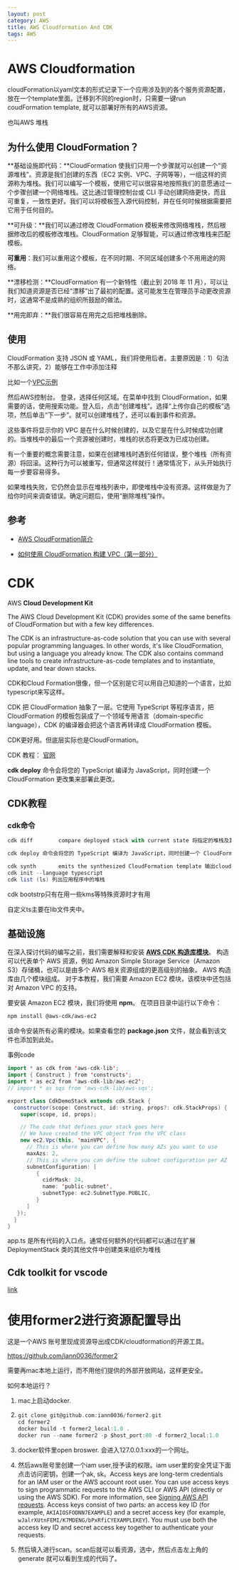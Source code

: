 ```yaml
---
layout: post
category: AWS
title: AWS Cloudformation And CDK
tags: AWS
---
```


# AWS Cloudformation

cloudFormation以yaml文本的形式记录下一个应用涉及到的各个服务资源配置，放在一个template里面。迁移到不同的region时，只需要一键run coudFormation template, 就可以部署好所有的AWS资源。

也叫AWS 堆栈

## 为什么使用 CloudFormation？

**基础设施即代码：**CloudFormation 使我们只用一个步骤就可以创建一个“资源堆栈”。资源是我们创建的东西（EC2 实例、VPC、子网等等），一组这样的资源称为堆栈。我们可以编写一个模板，使用它可以很容易地按照我们的意愿通过一个步骤创建一个网络堆栈。这比通过管理控制台或 CLI 手动创建网络更快，而且可重复，一致性更好。我们可以将模板签入源代码控制，并在任何时候根据需要把它用于任何目的。



**可升级：**我们可以通过修改 CloudFormation 模板来修改网络堆栈，然后根据修改后的模板修改堆栈。CloudFormation 足够智能，可以通过修改堆栈来匹配模板。



**可重用**：我们可以重用这个模板，在不同时期、不同区域创建多个不用用途的网络。



**漂移检测：**CloudFormation 有一个新特性（截止到 2018 年 11 月），可以让我们知道资源是否已经“漂移”出了最初的配置。这可能发生在管理员手动更改资源时，这通常不是成熟的组织所鼓励的做法。



**用完即弃：**我们很容易在用完之后把堆栈删除。



## 使用

CloudFormation 支持 JSON 或 YAML，我们将使用后者。主要原因是：1）句法不那么讲究，2）能够在工作中添加注释

比如一个[VPC示例](https://docs.aws.amazon.com/AWSCloudFormation/latest/UserGuide/aws-resource-ec2-vpc.html)

然后AWS控制台。 登录，选择任何区域。在菜单中找到 CloudFormation，如果需要的话，使用搜索功能。登入后，点击“创建堆栈”。选择“上传你自己的模板”选项，然后单击“下一步”。就可以创建堆栈了，还可以看到事件和资源。

这些事件将显示你的 VPC 是在什么时候创建的，以及它是在什么时候成功创建的。当堆栈中的最后一个资源被创建时，堆栈的状态将更改为已成功创建。

有一个重要的概念需要注意，如果在创建堆栈时遇到任何错误，整个堆栈（所有资源）将回滚。这种行为可以被重写，但通常这样就行！通常情况下，从头开始执行每一步要容易得多。

如果堆栈失败，它仍然会显示在堆栈列表中，即使堆栈中没有资源。这样做是为了给你时间来调查错误。确定问题后，使用“删除堆栈”操作。

## 参考

- [AWS CloudFormation简介](https://juejin.cn/post/7122039768124227614)

- [如何使用 CloudFormation 构建 VPC（第一部分）](https://www.infoq.cn/article/hsaedm*2we5jmh9tfjeg)

# CDK

 AWS **Cloud Development Kit**



The AWS Cloud Development Kit (CDK) provides some of the same benefits of CloudFormation but with a few key differences.

The CDK is an infrastructure-as-code solution that you can use with several popular programming languages. In other words, it's like CloudFormation, but using a language you already know. The CDK also contains command line tools to create infrastructure-as-code templates and to instantiate, update, and tear down stacks.



CDK和Cloud Formation很像，但一个区别是它可以用自己知道的一个语言，比如typescript来写这样。

CDK 把 CloudFormation 抽象了一层。它使用 TypeScript 等程序语言，把 CloudFormation 的模板包装成了一个领域专用语言（domain-specific language），CDK 的编译器会把这个语言再转译成 CloudFormation 模板。

CDK更好用。但底层实际也是CloudFormation。



CDK 教程： [官网](https://aws.amazon.com/cn/getting-started/guides/setup-cdk/module-three/?trk=31aeab24-3bd8-472c-a670-df09849e33f8&sc_channel=el)

**cdk deploy** 命令会将您的 TypeScript 编译为 JavaScript，同时创建一个 CloudFormation 更改集来部署此更改。 



## CDK教程

### cdk命令

```scala
cdk diff        compare deployed stack with current state 将指定的堆栈及其依赖关系与已部署的堆栈或本地 CloudFormation 模板进行比较

cdk deploy 命令会将您的 TypeScript 编译为 JavaScript，同时创建一个 CloudFormation 更改集来部署此更改。  deploy this stack to your default AWS account/region

cdk synth       emits the synthesized CloudFormation template 输出cloudFormation的diff.
cdk init --language typescript
cdk list (ls) 列出应用程序中的堆栈
```

cdk bootstrp只有在用一些kms等特殊资源时才有用





自定义ts主要在lib文件夹中。

## 基础设施



在深入探讨代码的编写之前，我们需要解释和安装 **[AWS CDK 构造库模块](https://docs.aws.amazon.com/cdk/api/v2/docs/aws-construct-library.html)**。 构造可以代表单个 AWS 资源，例如 Amazon Simple Storage Service（Amazon S3）存储桶，也可以是由多个 AWS 相关资源组成的更高级别的抽象。 AWS 构造库由几个模块组成。 对于本教程，我们需要 Amazon EC2 模块，该模块中还包括对 Amazon VPC 的支持。

要安装 Amazon EC2 模块，我们将使用 **npm**。 在项目目录中运行以下命令：

```bash
npm install @aws-cdk/aws-ec2
```

该命令安装所有必需的模块。如果查看您的 **package.json** 文件，就会看到该文件也添加到此处。



事例code

```scala
import * as cdk from 'aws-cdk-lib';
import { Construct } from 'constructs';
import * as ec2 from 'aws-cdk-lib/aws-ec2';
// import * as sqs from 'aws-cdk-lib/aws-sqs';

export class CdkDemoStack extends cdk.Stack {
  constructor(scope: Construct, id: string, props?: cdk.StackProps) {
    super(scope, id, props);

    // The code that defines your stack goes here
    // We have created the VPC object from the VPC class
    new ec2.Vpc(this, 'mainVPC', {
      // This is where you can define how many AZs you want to use
      maxAzs: 2,
      // This is where you can define the subnet configuration per AZ
      subnetConfiguration: [
         {
           cidrMask: 24,
           name: 'public-subnet',
           subnetType: ec2.SubnetType.PUBLIC,
         }
      ]
   });
  }
}
```

app.ts 是所有代码的入口点。通常任何额外的代码都可以通过在扩展 DeploymentStack 类的其他文件中创建类来组织为堆栈

## Cdk toolkit for vscode

[link](https://docs.aws.amazon.com/toolkit-for-vscode/latest/userguide/setup-toolkit.html#setup-prereq)

# 使用former2进行资源配置导出

这是一个AWS 账号里现成资源导出成CDK/cloudformation的开源工具。

https://github.com/iann0036/former2



需要再mac本地上运行，而不用他们提供的外部开放网站，这样更安全。



如何本地运行？

1. mac上启动docker. 

2. ```scala
   git clone git@github.com:iann0036/former2.git
   cd former2
   docker build -t former2_local:1.0 .
   docker run --name former2 -p $host_port:80 -d former2_local:1.0
   ```

3. docker软件里open broswer. 会进入127.0.0.1:xxx的一个网址。

4. 然后aws账号里创建一个iam user,授予读的权限。iam user里的安全凭证下面点击访问密钥，创建一个ak, sk。Access keys are long-term credentials for an IAM user or the AWS account root user. You can use access keys to sign programmatic requests to the AWS CLI or AWS API (directly or using the AWS SDK). For more information, see [Signing AWS API requests](https://docs.aws.amazon.com/IAM/latest/UserGuide/reference_aws-signing.html). Access keys consist of two parts: an access key ID (for example, `AKIAIOSFODNN7EXAMPLE`) and a secret access key (for example, `wJalrXUtnFEMI/K7MDENG/bPxRfiCYEXAMPLEKEY`). You must use both the access key ID and secret access key together to authenticate your requests.

5. 然后填入进行scan。scan后就可以看资源，选中，然后点击左上角的generate 就可以看到生成的代码了。

